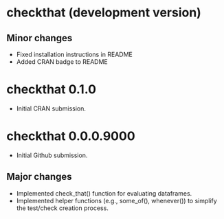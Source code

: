 # checkthat (development version)

## Minor changes
* Fixed installation instructions in README
* Added CRAN badge to README

# checkthat 0.1.0

* Initial CRAN submission.

# checkthat 0.0.0.9000

* Initial Github submission.

## Major changes

* Implemented check_that() function for evaluating dataframes.
* Implemented helper functions (e.g., some_of(), whenever()) to simplify the test/check creation process.


